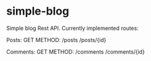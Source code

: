 # simple-blog
Simple blog Rest API. 
Currently implemented routes:

Posts:
GET METHOD:
/posts
/posts/{id}


Comments:
GET METHOD:
/comments
/comments/{id}